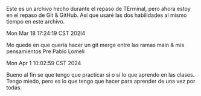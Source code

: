 Este es un archivo hecho durante el repaso de TErminal, pero ahora estoy en el repaso de Git & GitHub.
Así que usaré las dos habilidades al mismo tiempo en este archivo. 

Mon Mar 18 17:24:19 CST 202I4


Me quede en que quería hacer un git merge entre las ramas main & mis pensamientos Pre Pablo Lomeli




Mon Apr  1 10:02:59 CST 2024

Bueno al fin se que tengo que practicar si o sí lo que aprendo en las clases. 
Tengo miedo, pero es lo que tengo que hacer para aprender de una vez por todas.

